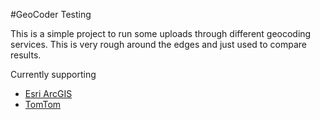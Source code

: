 #GeoCoder Testing

This is a simple project to run some uploads through different geocoding services. This is very rough around the edges and just used to compare results.

Currently supporting

* [Esri ArcGIS](http://resources.arcgis.com/en/help/arcgis-rest-api/index.html#//02r300000003000000)
* [TomTom](http://developer.tomtom.com/docs/read/Geocoding)
